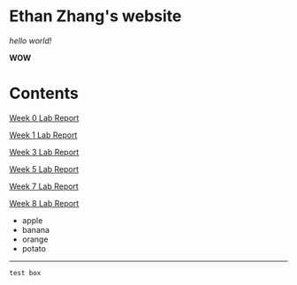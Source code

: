 # Ethan Zhang's website

_hello world!_

**WOW**

# Contents
[Week 0 Lab Report](lab-report-1-week-0.html)

[Week 1 Lab Report](lab-report-2-week-1.html)

[Week 3 Lab Report](lab-report-3-week-3.html)

[Week 5 Lab Report](lab-report-4-week-5.html)

[Week 7 Lab Report](lab-report-5-week-7.html)


[Week 8 Lab Report](lab-report-6-week-8.html)


- apple
- banana
- orange
- potato

---

`test box`
